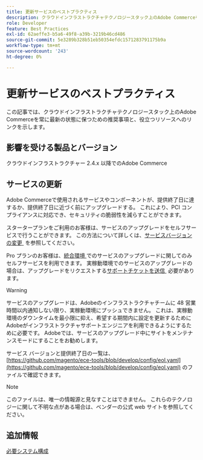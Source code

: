 ```yaml
---
title: 更新サービスのベストプラクティス
description: クラウドインフラストラクチャテクノロジースタック上のAdobe Commerceを最新の状態に保つ方法について説明します。
role: Developer
feature: Best Practices
exl-id: 62aeffe3-b5a6-49f8-a39b-3219b46cd486
source-git-commit: 5e3289b328b51eb50354efdc1571283791175b9a
workflow-type: tm+mt
source-wordcount: '243'
ht-degree: 0%

---
```


# 更新サービスのベストプラクティス

この記事では、クラウドインフラストラクチャテクノロジースタック上のAdobe Commerceを常に最新の状態に保つための推奨事項と、役立つリソースへのリンクを示します。

## 影響を受ける製品とバージョン

クラウドインフラストラクチャー 2.4.x 以降でのAdobe Commerce

## サービスの更新

Adobe Commerceで使用されるサービスやコンポーネントが、提供終了日に達するか、提供終了日に近づく前にアップグレードする。 これにより、PCI コンプライアンスに対応でき、セキュリティの脆弱性を減らすことができます。

スタータープランをご利用のお客様は、サービスのアップグレードをセルフサービスで行うことができます。 この方法について詳しくは、[&#x200B; サービスバージョンの変更 &#x200B;](https://experienceleague.adobe.com/ja/docs/commerce-cloud-service/user-guide/configure/service/services-yaml#change-service-version) を参照してください。

Pro プランのお客様は、[&#x200B; 統合環境 &#x200B;](https://experienceleague.adobe.com/docs/commerce-knowledge-base/kb/announcements/commerce-announcements/integration-environment-enhancement-request-pro-and-starter.html?lang=ja) でのサービスのアップグレードに関してのみセルフサービスを利用できます。 実稼動環境でのサービスのアップグレードの場合は、アップグレードをリクエストする [&#x200B; サポートチケットを送信 &#x200B;](https://experienceleague.adobe.com/docs/commerce-knowledge-base/kb/help-center-guide/magento-help-center-user-guide.html?lang=ja#submit-ticket) 必要があります。

>[!WARNING]
>
>サービスのアップグレードは、Adobeのインフラストラクチャチームに 48 営業時間以内通知しない限り、実稼動環境にプッシュできません。 これは、実稼動環境のダウンタイムを最小限に抑え、希望する期間内に設定を更新するためにAdobeがインフラストラクチャサポートエンジニアを利用できるようにするために必要です。 Adobeでは、サービスのアップグレード中にサイトをメンテナンスモードにすることをお勧めします。

サービス バージョンと提供終了日の一覧は、[https://github.com/magento/ece-tools/blob/develop/config/eol.yaml](https://github.com/magento/ece-tools/blob/develop/config/eol.yaml) のファイルで確認できます。

>[!NOTE]
>
>このファイルは、唯一の情報源と見なすことはできません。 これらのテクノロジーに関して不明な点がある場合は、ベンダーの公式 web サイトを参照してください。

## 追加情報

[必要システム構成](../../../installation/system-requirements.md)
